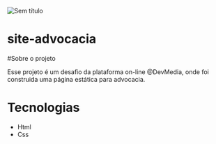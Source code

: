 ![Sem título](https://user-images.githubusercontent.com/113314660/213589332-b49ab933-2fe8-4019-b825-6fe3890c8c98.png)

# site-advocacia
#Sobre o projeto

Esse projeto é um desafio da plataforma on-line @DevMedia, onde foi construida uma página estática para advocacia.

# Tecnologias

- Html
- Css



